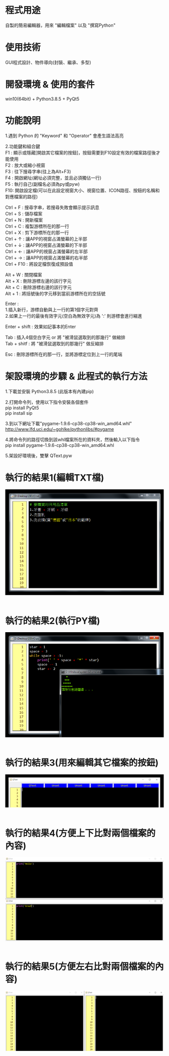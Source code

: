 # 程式用途  
自製的簡易編輯器，用來 "編輯檔案" 以及 "撰寫Python"  
  
# 使用技術  
GUI程式設計、物件導向(封裝、繼承、多型)  
  
# 開發環境 & 使用的套件  
win10(64bit) + Python3.8.5 + PyQt5  

# 功能說明  
1.遇到 Python 的 "Keyword" 和 "Operator" 會產生語法高亮  

2.功能鍵和組合鍵  
F1 : 顯示或隱藏[開啟其它檔案的按鈕]，按鈕需要到F10設定有效的檔案路徑後才能使用  
F2 : 放大或縮小視窗  
F3 : 往下搜尋字串(往上為Alt+F3)  
F4 : 開啟網址(網址必須完整，並且必須獨佔一行)  
F5 : 執行自己(副檔名必須為py或pyw)  
F10: 開啟設定檔(可以在此設定視窗大小、視窗位置、ICON路徑、按鈕的名稱和對應檔案的路徑)  
  
Ctrl + F : 搜尋字串，若搜尋失敗會顯示提示訊息  
Ctrl + S : 儲存檔案  
Ctrl + N : 開新檔案  
Ctrl + C : 複製游標所在的那一行  
Ctrl + X : 剪下游標所在的那一行  
Ctrl + ↑ : 讓APP的視窗占滿螢幕的上半部  
Ctrl + ↓ : 讓APP的視窗占滿螢幕的下半部    
Ctrl + ← : 讓APP的視窗占滿螢幕的左半部  
Ctrl + → : 讓APP的視窗占滿螢幕的右半部  
Ctrl + F10 : 將設定檔恢復成預設值    
  
Alt + W  : 關閉檔案  
Alt + X  : 刪除游標左邊的該行字元  
Alt + C  : 刪除游標右邊的該行字元  
Alt + 1  : 將括號後的字元移到當前游標所在的空括號  
  
Enter :    
1.插入新行，游標自動與上一行的第1個字元對齊  
2.如果上一行的最後有效字元(空白為無效字元)為 ':' 則游標會進行縮進  
  
Enter + shift : 效果如記事本的Enter  

Tab : 插入4個空白字元 or 將 "被滑鼠選取到的那幾行" 做縮排  
Tab + shitf : 將 "被滑鼠選取到的那幾行" 做反縮排  
  
Esc : 刪除游標所在的那一行，並將游標定位到上一行的尾端  
  
# 架設環境的步驟 & 此程式的執行方法  
1.下載並安裝 Python3.8.5 (此版本有內建pip)  
  
2.打開命令列，使用以下指令安裝各個套件  
pip install PyQt5  
pip install sip  
  
3.到以下網址下載"pygame-1.9.6-cp38-cp38-win_amd64.whl"  
http://www.lfd.uci.edu/~gohlke/pythonlibs/#pygame  
  
4.將命令列的路徑切換到該whl檔案所在的資料夾，然後輸入以下指令  
pip install pygame-1.9.6-cp38-cp38-win_amd64.whl   
  
5.架設好環境後，雙擊 QText.pyw  
  
# 執行的結果1(編輯TXT檔)   
![image](https://github.com/Jacky20200711/QText/blob/master/DEMO1.PNG?raw=true)
&emsp;
&emsp;
&emsp;
# 執行的結果2(執行PY檔)  
![image](https://github.com/Jacky20200711/QText/blob/master/DEMO2.PNG?raw=true)
&emsp;
&emsp;
&emsp;
# 執行的結果3(用來編輯其它檔案的按鈕)  
![image](https://github.com/Jacky20200711/QText/blob/master/DEMO3.PNG?raw=true)
&emsp;
&emsp;
&emsp;
# 執行的結果4(方便上下比對兩個檔案的內容)  
![image](https://github.com/Jacky20200711/QText/blob/master/DEMO4.PNG?raw=true)
&emsp;
&emsp;
&emsp;
# 執行的結果5(方便左右比對兩個檔案的內容)   
![image](https://github.com/Jacky20200711/QText/blob/master/DEMO5.PNG?raw=true)
&emsp;
&emsp;